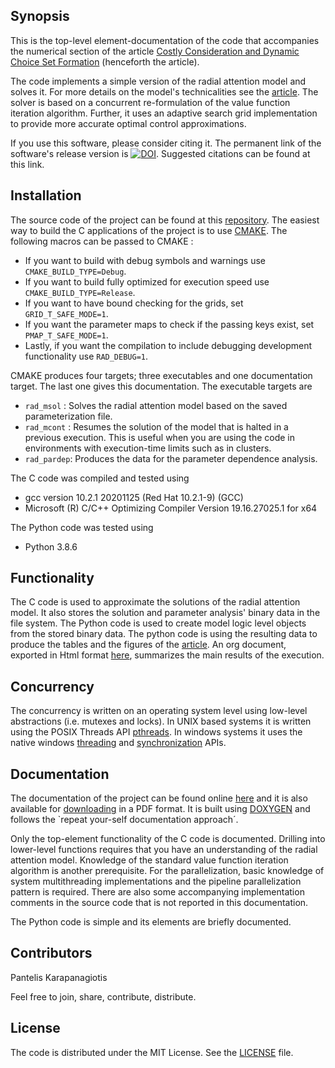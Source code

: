 ## Synopsis

This is the top-level element-documentation of the code that accompanies the numerical section of the article  [Costly Consideration and Dynamic Choice Set Formation](https://papers.ssrn.com/sol3/papers.cfm?abstract_id=3423876)  (henceforth the article). 

The code implements a simple version of the radial attention model and solves it. For more details on the model's technicalities see the [article](https://papers.ssrn.com/sol3/papers.cfm?abstract_id=3423876). The solver is based on a concurrent re-formulation of the value function iteration algorithm. Further, it uses an adaptive search grid implementation to provide more accurate optimal control approximations.

If you use this software, please consider citing it. The permanent link of the software's release version is [![DOI](https://zenodo.org/badge/doi/10.5281/zenodo.3353648.png)](https://zenodo.org/badge/latestdoi/199311654). Suggested citations can be found at this link. 

## Installation

The source code of the project can be found at this [repository](https://github.com/pi-kappa-devel/rad). The easiest way to build the C applications of the project is to use [CMAKE](https://cmake.org/). The following macros can be passed to CMAKE :
 - If you want to build with debug symbols and warnings use `CMAKE_BUILD_TYPE=Debug`.
 - If you want to build fully optimized for execution speed use `CMAKE_BUILD_TYPE=Release`.
 - If you want to have bound checking for the grids, set `GRID_T_SAFE_MODE=1`.
 - If you want the parameter maps to check if the passing keys exist, set `PMAP_T_SAFE_MODE=1`.
 - Lastly, if you want the compilation to include debugging development functionality use `RAD_DEBUG=1`.
 
CMAKE produces four targets; three executables and one documentation target. The last one gives this documentation. The executable targets are
 - `rad_msol`  : Solves the radial attention model based on the saved parameterization file.
 - `rad_mcont` : Resumes the solution of the model that is halted in a previous execution. This is useful when you are using the code in environments with execution-time limits such as in clusters.
 - `rad_pardep`: Produces the data for the parameter dependence analysis.

The C code was compiled and tested using 
 - gcc version 10.2.1 20201125 (Red Hat 10.2.1-9) (GCC) 
 - Microsoft (R) C/C++ Optimizing Compiler Version 19.16.27025.1 for x64

The Python code was tested using 
 - Python 3.8.6

## Functionality

The C code is used to approximate the solutions of the radial attention model. It also stores the solution and parameter analysis' binary data in the file system. The Python code is used to create model logic level objects from the stored binary data. The python code is using the resulting data to produce the tables and the figures of the [article](https://papers.ssrn.com/sol3/papers.cfm?abstract_id=3423876). An org document, exported in Html format [here](https://rad.pikappa.eu/rad.html), summarizes the main results of the execution.

## Concurrency

The concurrency is written on an operating system level using low-level abstractions (i.e. mutexes and locks). In UNIX based systems it is written using the POSIX Threads API [pthreads](http://www.cs.wm.edu/wmpthreads.html). In windows systems it uses the native windows  [threading](https://docs.microsoft.com/en-us/windows/win32/api/processthreadsapi/) and [synchronization](https://docs.microsoft.com/en-us/windows/win32/api/synchapi/) APIs.

## Documentation

The documentation of the project can be found online [here](https://rad.pikappa.eu/index.html) and it is also available for [downloading](https://rad.pikappa.eu/refman.pdf) in a PDF format. It is built using [DOXYGEN](http://www.doxygen.nl/) and follows the `repeat your-self documentation approach´. 

Only the top-element functionality of the C code is documented. Drilling into lower-level functions requires that you have an understanding of the radial attention model. Knowledge of the standard value function iteration algorithm is another prerequisite. For the parallelization, basic knowledge of system multithreading implementations and the pipeline parallelization pattern is required. There are also some accompanying implementation comments in the source code that is not reported in this documentation.

The Python code is simple and its elements are briefly documented. 

## Contributors

Pantelis Karapanagiotis 

Feel free to join, share, contribute, distribute.

## License

The code is distributed under the MIT License. See the [LICENSE](https://rad.pikappa.eu/LICENSE.txt) file.
